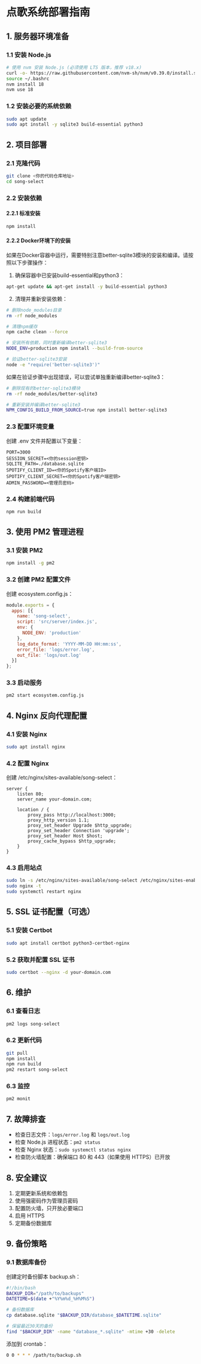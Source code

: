 # 点歌系统部署指南

## 1. 服务器环境准备

### 1.1 安装 Node.js
```bash
# 使用 nvm 安装 Node.js (必须使用 LTS 版本，推荐 v18.x)
curl -o- https://raw.githubusercontent.com/nvm-sh/nvm/v0.39.0/install.sh | bash
source ~/.bashrc
nvm install 18
nvm use 18
```

### 1.2 安装必要的系统依赖
```bash
sudo apt update
sudo apt install -y sqlite3 build-essential python3
```

## 2. 项目部署

### 2.1 克隆代码
```bash
git clone <你的代码仓库地址>
cd song-select
```

### 2.2 安装依赖

#### 2.2.1 标准安装
```bash
npm install
```

#### 2.2.2 Docker环境下的安装
如果在Docker容器中运行，需要特别注意better-sqlite3模块的安装和编译。请按照以下步骤操作：

1. 确保容器中已安装build-essential和python3：
```bash
apt-get update && apt-get install -y build-essential python3
```

2. 清理并重新安装依赖：
```bash
# 删除node_modules目录
rm -rf node_modules

# 清理npm缓存
npm cache clean --force

# 安装所有依赖，同时重新编译better-sqlite3
NODE_ENV=production npm install --build-from-source

# 验证better-sqlite3安装
node -e "require('better-sqlite3')"
```

如果在验证步骤中出现错误，可以尝试单独重新编译better-sqlite3：
```bash
# 删除现有的better-sqlite3模块
rm -rf node_modules/better-sqlite3

# 重新安装并编译better-sqlite3
NPM_CONFIG_BUILD_FROM_SOURCE=true npm install better-sqlite3
```

### 2.3 配置环境变量
创建 .env 文件并配置以下变量：
```env
PORT=3000
SESSION_SECRET=<你的session密钥>
SQLITE_PATH=./database.sqlite
SPOTIFY_CLIENT_ID=<你的Spotify客户端ID>
SPOTIFY_CLIENT_SECRET=<你的Spotify客户端密钥>
ADMIN_PASSWORD=<管理员密码>
```

### 2.4 构建前端代码
```bash
npm run build
```

## 3. 使用 PM2 管理进程

### 3.1 安装 PM2
```bash
npm install -g pm2
```

### 3.2 创建 PM2 配置文件
创建 ecosystem.config.js：
```javascript
module.exports = {
  apps: [{
    name: 'song-select',
    script: 'src/server/index.js',
    env: {
      NODE_ENV: 'production'
    },
    log_date_format: 'YYYY-MM-DD HH:mm:ss',
    error_file: 'logs/error.log',
    out_file: 'logs/out.log'
  }]
};
```

### 3.3 启动服务
```bash
pm2 start ecosystem.config.js
```

## 4. Nginx 反向代理配置

### 4.1 安装 Nginx
```bash
sudo apt install nginx
```

### 4.2 配置 Nginx
创建 /etc/nginx/sites-available/song-select：
```nginx
server {
    listen 80;
    server_name your-domain.com;

    location / {
        proxy_pass http://localhost:3000;
        proxy_http_version 1.1;
        proxy_set_header Upgrade $http_upgrade;
        proxy_set_header Connection 'upgrade';
        proxy_set_header Host $host;
        proxy_cache_bypass $http_upgrade;
    }
}
```

### 4.3 启用站点
```bash
sudo ln -s /etc/nginx/sites-available/song-select /etc/nginx/sites-enabled/
sudo nginx -t
sudo systemctl restart nginx
```

## 5. SSL 证书配置（可选）

### 5.1 安装 Certbot
```bash
sudo apt install certbot python3-certbot-nginx
```

### 5.2 获取并配置 SSL 证书
```bash
sudo certbot --nginx -d your-domain.com
```

## 6. 维护

### 6.1 查看日志
```bash
pm2 logs song-select
```

### 6.2 更新代码
```bash
git pull
npm install
npm run build
pm2 restart song-select
```

### 6.3 监控
```bash
pm2 monit
```

## 7. 故障排查

- 检查日志文件：`logs/error.log` 和 `logs/out.log`
- 检查 Node.js 进程状态：`pm2 status`
- 检查 Nginx 状态：`sudo systemctl status nginx`
- 检查防火墙配置：确保端口 80 和 443（如果使用 HTTPS）已开放

## 8. 安全建议

1. 定期更新系统和依赖包
2. 使用强密码作为管理员密码
3. 配置防火墙，只开放必要端口
4. 启用 HTTPS
5. 定期备份数据库

## 9. 备份策略

### 9.1 数据库备份
创建定时备份脚本 backup.sh：
```bash
#!/bin/bash
BACKUP_DIR="/path/to/backups"
DATETIME=$(date +"%Y%m%d_%H%M%S")

# 备份数据库
cp database.sqlite "$BACKUP_DIR/database_$DATETIME.sqlite"

# 保留最近30天的备份
find "$BACKUP_DIR" -name "database_*.sqlite" -mtime +30 -delete
```

添加到 crontab：
```bash
0 0 * * * /path/to/backup.sh
```